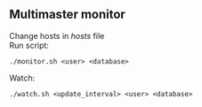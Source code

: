 ## Multimaster monitor

Change hosts in _hosts_ file \
Run script:
```shell
./monitor.sh <user> <database> 
```

Watch:
```shell
./watch.sh <update_interval> <user> <database>
```

